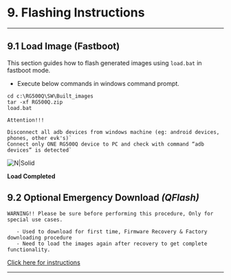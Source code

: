 # 9. Flashing Instructions

------------

## 9.1 Load Image (Fastboot)

This section guides how to flash generated images using `load.bat` in fastboot mode.
 
-  Execute below commands in windows command prompt.  

```console
cd c:\RG500Q\SW\Built_images
tar -xf RG500Q.zip
load.bat
```
`Attention!!!`
```warning
Disconnect all adb devices from windows machine (eg: android devices, phones, other evk's)`
Connect only ONE RG500Q device to PC and check with command “adb devices” is detected`
```

![N|Solid](../pics/RG500Q/rg500q-flashing-flash-images.jpg)

**Load Completed**
<br>
## 9.2 Optional Emergency Download _(QFlash)_

`WARNING!! Please be sure before performing this procedure, Only for special use cases.`
```warning
   - Used to download for first time, Firmware Recovery & Factory downloading procedure
   - Need to load the images again after recovery to get complete functionality.
```
<a href="#" target="_blank" onclick="LoadPage(13);return false;">Click here for instructions</a>

------------
